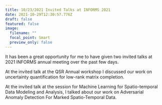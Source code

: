 ```yaml
---
title: 10/23/2021 Invited Talks at INFORMS 2021
date: 2021-10-29T12:30:57.776Z
draft: false
featured: false
image:
  filename: ""
  focal_point: Smart
  preview_only: false
---
```

It has been a great opportunity for me to have given two invited talks at 2021 INFORMS annual meeting over the past few days.

At the invited talk at the QSR Annual workshop I discussed our work on uncertainty quantification for low-rank matrix completion.

At the invited talk at the session for Machine Learning for Spatio-temporal Data Modeling and Analysis, I talked about our work on Adversarial Anomaly Detection For Marked Spatio-Temporal Data.